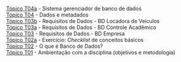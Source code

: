 [Tópico T04a](./topico-04a.md) - Sistema gerenciador de banco de dados<br>
[Tópico T04](./topico-04.md) - Dados e metadados<br>
[Tópico T03b](./topico-03b.md)  - Requisitos de Dados - BD Locadora de Veículos<br>
[Tópico T03a](./topico-03a.md)  - Requisitos de Dados - BD Controle Acadêmico<br>
[Tópico T03](./topico-03.md)  - Requisitos de Dados - BD Empresa<br>
[Tópico T02a](./topico-02a.md) - Exercício: _Checklist_ de conceitos básicos<br>
[Tópico T02](./topico-02.md) - O que é Banco de Dados?<br>
[Tópico T01](./topico-01.md) - Ambientação com a disciplina (objetivos e metodologia)<br>
